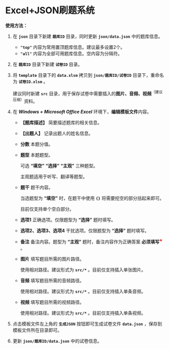 # Excel+JSON刷题系统

**使用方法：**

1. 在 **`json`** 目录下新建 **`题库ID`** 目录，同时更新 **`json/data.json`** 中的题库信息。

   - **`"top"`** 内容为常用置顶题库信息。建议最多设置2个。
   - **`"all"`** 内容为全部可用题库信息。空内容为分隔符。

2. 在 **`题库ID`** 目录下新建 **`试卷ID`** 目录。

3. 将 **`template`** 目录下的 **`data.xlsm`** 拷贝到 **`json/题库ID/试卷ID`** 目录下，重命名为 **`试卷ID.xlsm`** 。

   建议同时新建 **`src`** 目录，用于保存试卷中需要插入的**图片、音频、视频**<sup>（建议压缩）</sup>资料。

4. 在 ***Windows + Microsoft Office Excel*** 环境下，**编辑模板文件**内容。

   - **【题库描述】** 简要描述题库的相关信息。

   - **【出题人】** 记录出题人的姓名信息。

   - **分数** 本题分值。

   - **题型** 本题题型。

     可选 **“填空”** **“选择”** **“主观”** 三种题型。

     主观题适用于听写、翻译等题型。

   - **题干** 题干内容。

     当选题型为 **“填空”** 时，在题干中使用 **`{}`** 将需要挖空的部分括起来即可。

     目前仅支持单个空白部分。

   - **选项1** 正确选项。仅限题型为 **“选择”** 题时填写。

   - **选项2、选项3、选项4** 干扰选项。仅限题型为 **“选择”** 题时填写。

   - **备注** 备注内容。题型为 **“主观”** 题时，备注内容作为正确答案 **必须填写<sup><span style="color:red;">※</span></sup>** 。

   - **图片** 填写题目所需的图片路径。

     使用相对路径。建议形式为 **`src/*`** 。目前仅支持插入单张图片。

   - **音频** 填写题目所需的音频路径。

     使用相对路径。建议形式为 **`src/*`** 。目前仅支持插入单条音频。

   - **视频** 填写题目所需的视频路径。

     使用相对路径。建议形式为 **`src/*`** 。目前仅支持插入单条视频。

5. 点击模板文件左上角的 **`生成JSON`** 按钮即可生成试卷文件 **`data.json`** ，保存到模板文件所在目录即可。

6. 更新 **`json/题库ID/data.json`** 中的试卷信息。
